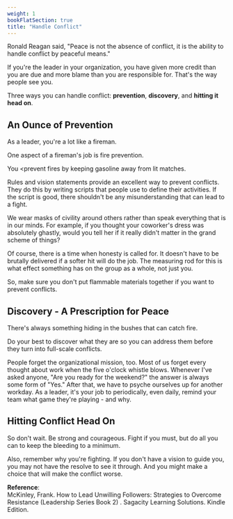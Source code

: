 ```yaml
---
weight: 1
bookFlatSection: true
title: "Handle Conflict"
---
```


Ronald Reagan said, "Peace is not the absence of conflict, it is the ability to handle conflict by peaceful means."

If you're the leader in your organization, you have given more credit than you are due and more blame than you are responsible for. That's the way people see you.

Three ways you can handle conflict: **prevention**, **discovery**, and **hitting it head on**.

## **An Ounce of Prevention**    

As a leader, you're a lot like a fireman.   

One aspect of a fireman's job is fire prevention.   

You <prevent fires by keeping gasoline away from lit matches.  

Rules and vision statements provide an excellent way to prevent conflicts.  They do this by writing scripts that people use to define their activities. If the script is good, there shouldn't be any misunderstanding that can lead to a fight.

We wear masks of civility around others rather than speak everything that is in our minds. For example, if you thought your coworker's dress was absolutely ghastly, would you tell her if it really didn't matter in the grand scheme of things?

Of course, there is a time when honesty is called for. It doesn't have to be brutally delivered if a softer hit will do the job. The measuring rod for this is what effect something has on the group as a whole, not just you.  

So, make sure you don't put flammable materials together if you want to prevent conflicts.


## Discovery - A Prescription for Peace

There's always something hiding in the bushes that can catch fire.  

Do your best to discover what they are so you can address them before they turn into full-scale conflicts.

People forget the organizational mission, too. Most of us forget every thought about work when the five o'clock whistle blows. Whenever I've asked anyone, "Are you ready for the weekend?" the answer is always some form of "Yes." After that, we have to psyche ourselves up for another workday. As a leader, it's your job to periodically, even daily, remind your team what game they're playing - and why.


## Hitting Conflict Head On

So don't wait. Be strong and courageous. Fight if you must, but do all you can to keep the bleeding to a minimum.  

Also, remember why you're fighting. If you don't have a vision to guide you, you may not have the resolve to see it through. And you might make a choice that will make the conflict worse.




**Reference**:  
McKinley, Frank. How to Lead Unwilling Followers: Strategies to Overcome Resistance (Leadership Series Book 2) . Sagacity Learning Solutions. Kindle Edition. 



